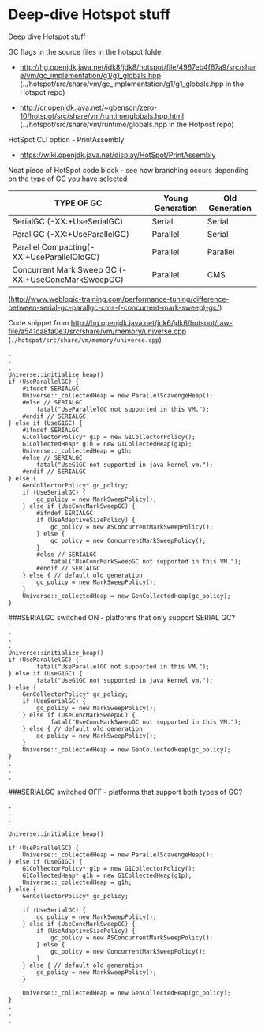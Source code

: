 # Deep-dive Hotspot stuff


Deep dive Hotspot stuff

GC flags in the source files in the hotspot folder
* http://hg.openjdk.java.net/jdk8/jdk8/hotspot/file/4967eb4f67a9/src/share/vm/gc_implementation/g1/g1_globals.hpp (../hotspot/src/share/vm/gc_implementation/g1/g1_globals.hpp in the Hotspot repo)

* http://cr.openjdk.java.net/~gbenson/zero-10/hotspot/src/share/vm/runtime/globals.hpp.html
(../hotspot/src/share/vm/runtime/globals.hpp in the Hotpost repo)

HotSpot CLI option - PrintAssembly
* https://wiki.openjdk.java.net/display/HotSpot/PrintAssembly

Neat piece of HotSpot code block - see how branching occurs depending on the type of GC you have selected

| TYPE OF GC|Young Generation|Old Generation |
|------------|----------------|--------------|
| SerialGC  (-XX:+UseSerialGC)|Serial|Serial |   
| ParallGC  (-XX:+UseParallelGC)|Parallel|Serial|
| Parallel Compacting(-XX:+UseParallelOldGC)|Parallel|Parallel  |
| Concurrent Mark Sweep GC (-XX:+UseConcMarkSweepGC)|Parallel|CMS |

(http://www.weblogic-training.com/performance-tuning/difference-between-serial-gc-parallgc-cms-(-concurrent-mark-sweep)-gc/)

Code snippet from http://hg.openjdk.java.net/jdk6/jdk6/hotspot/raw-file/a541ca8fa0e3/src/share/vm/memory/universe.cpp (```./hotspot/src/share/vm/memory/universe.cpp```)

```
.
.
.
Universe::initialize_heap()
if (UseParallelGC) {
    #ifndef SERIALGC
    Universe::_collectedHeap = new ParallelScavengeHeap();
    #else // SERIALGC
        fatal("UseParallelGC not supported in this VM.");
    #endif // SERIALGC
} else if (UseG1GC) {
    #ifndef SERIALGC
    G1CollectorPolicy* g1p = new G1CollectorPolicy();
    G1CollectedHeap* g1h = new G1CollectedHeap(g1p);
    Universe::_collectedHeap = g1h;
    #else // SERIALGC
        fatal("UseG1GC not supported in java kernel vm.");
    #endif // SERIALGC
} else {
    GenCollectorPolicy* gc_policy;
    if (UseSerialGC) {
        gc_policy = new MarkSweepPolicy();
    } else if (UseConcMarkSweepGC) {
        #ifndef SERIALGC
        if (UseAdaptiveSizePolicy) {
            gc_policy = new ASConcurrentMarkSweepPolicy();
        } else {
            gc_policy = new ConcurrentMarkSweepPolicy();
        }
        #else // SERIALGC
            fatal("UseConcMarkSweepGC not supported in this VM.");
        #endif // SERIALGC
    } else { // default old generation
        gc_policy = new MarkSweepPolicy();
    }
    Universe::_collectedHeap = new GenCollectedHeap(gc_policy);
}
```

###SERIALGC switched ON - platforms that only support SERIAL GC?
```
.
.
.
Universe::initialize_heap()
if (UseParallelGC) {
        fatal("UseParallelGC not supported in this VM.");
} else if (UseG1GC) {
        fatal("UseG1GC not supported in java kernel vm.");
} else {
    GenCollectorPolicy* gc_policy;
    if (UseSerialGC) {
        gc_policy = new MarkSweepPolicy();
    } else if (UseConcMarkSweepGC) {
            fatal("UseConcMarkSweepGC not supported in this VM.");
    } else { // default old generation
        gc_policy = new MarkSweepPolicy();
    }
    Universe::_collectedHeap = new GenCollectedHeap(gc_policy);
}
.
.
.
```

###SERIALGC switched OFF - platforms that support both types of GC?
```
.
.
.

Universe::initialize_heap()

if (UseParallelGC) {
    Universe::_collectedHeap = new ParallelScavengeHeap();
} else if (UseG1GC) {
    G1CollectorPolicy* g1p = new G1CollectorPolicy();
    G1CollectedHeap* g1h = new G1CollectedHeap(g1p);
    Universe::_collectedHeap = g1h;
} else {
    GenCollectorPolicy* gc_policy;

    if (UseSerialGC) {
        gc_policy = new MarkSweepPolicy();
    } else if (UseConcMarkSweepGC) {
        if (UseAdaptiveSizePolicy) {
            gc_policy = new ASConcurrentMarkSweepPolicy();
        } else {
            gc_policy = new ConcurrentMarkSweepPolicy();
        }
    } else { // default old generation
        gc_policy = new MarkSweepPolicy();
    }

    Universe::_collectedHeap = new GenCollectedHeap(gc_policy);
}
.
.
.
```